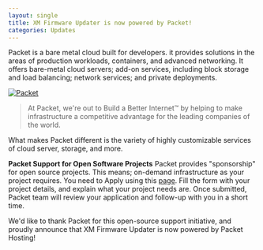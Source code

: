 ```yaml
---
layout: single
title: XM Firmware Updater is now powered by Packet!
categories: Updates
---
```

Packet is a bare metal cloud built for developers. it provides solutions in the areas of production workloads, containers, and advanced networking. It offers bare-metal cloud servers; add-on services, including block storage and load balancing; network services; and private deployments.

[![Packet](https://raw.githubusercontent.com/XiaomiFirmwareUpdater/xiaomifirmwareupdater.github.io/master/images/Packet_logo_sm.png)](https://www.packet.net)

> At Packet, we're out to Build a Better Internet™ by helping to make infrastructure a competitive advantage for the leading companies of the world.

What makes Packet different is the variety of highly customizable services of cloud server, storage, and more.

**Packet Support for Open Software Projects**
Packet provides "sponsorship" for open source projects. This means; on-demand infrastructure as your project requires.
You need to Apply using this [page](https://www.packet.com/developers/open-source/). Fill the form with your project details, and explain what your project needs are. Once submitted, Packet team will review your application and follow-up with you in a short time.

We'd like to thank Packet for this open-source support initiative, and proudly announce that XM Firmware Updater is now powered by Packet Hosting!

